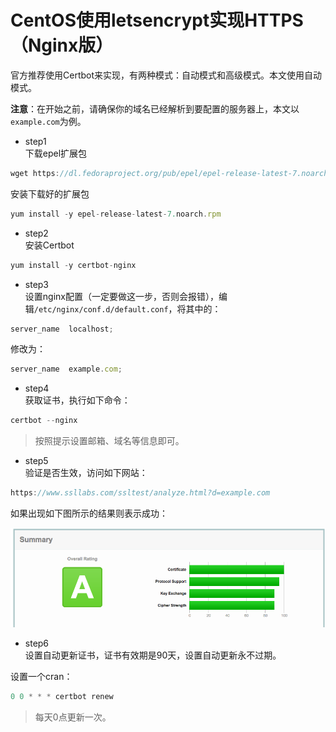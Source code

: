# CentOS使用letsencrypt实现HTTPS（Nginx版）
官方推荐使用Certbot来实现，有两种模式：自动模式和高级模式。本文使用自动模式。

**注意**：在开始之前，请确保你的域名已经解析到要配置的服务器上，本文以`example.com`为例。

* step1  
下载epel扩展包

```js
wget https://dl.fedoraproject.org/pub/epel/epel-release-latest-7.noarch.rpm
```

安装下载好的扩展包

```js
yum install -y epel-release-latest-7.noarch.rpm
```

* step2  
安装Certbot

```js
yum install -y certbot-nginx
```

* step3  
设置nginx配置（一定要做这一步，否则会报错），编辑`/etc/nginx/conf.d/default.conf`，将其中的：

```js
server_name  localhost;
```

修改为：

```js
server_name  example.com;
```

* step4  
获取证书，执行如下命令：

```js
certbot --nginx
```

> 按照提示设置邮箱、域名等信息即可。

* step5  
验证是否生效，访问如下网站：

```js
https://www.ssllabs.com/ssltest/analyze.html?d=example.com
```

如果出现如下图所示的结果则表示成功：

![letsencrypt](./imgs/letsencrypt.png)

* step6  
设置自动更新证书，证书有效期是90天，设置自动更新永不过期。

设置一个cran：

```js
0 0 * * * certbot renew
```

> 每天0点更新一次。
